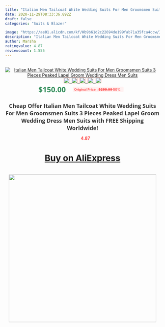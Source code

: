 ```yaml
---
title: "Italian Men Tailcoat White Wedding Suits For Men Groomsmen Suits 3 Pieces Peaked Lapel Groom Wedding Dress Men Suits"
date: 2020-11-29T08:33:36.892Z
draft: false
categories: "Suits & Blazer"

image: "https://ae01.alicdn.com/kf/Hb9b61d2c22694de199fab71a35fca4ccw/Italian-Men-Tailcoat-White-Wedding-Suits-For-Men-Groomsmen-Suits-3-Pieces-Peaked-Lapel-Groom-Wedding.jpg"
description: "Italian Men Tailcoat White Wedding Suits For Men Groomsmen Suits 3 Pieces Peaked Lapel Groom Wedding Dress Men Suits"
author: Marsha
ratingvalue: 4.87
reviewcount: 1.555
---
```

<br>
<div style="text-align: center;">
<a href="https://s.click.aliexpress.com/e/_9u86U5" target="_blank" rel="nofollow noopener noreferrer"><img alt="Italian Men Tailcoat White Wedding Suits For Men Groomsmen Suits 3 Pieces Peaked Lapel Groom Wedding Dress Men Suits" class="magnifier-image" src="https://ae01.alicdn.com/kf/Hb9b61d2c22694de199fab71a35fca4ccw/Italian-Men-Tailcoat-White-Wedding-Suits-For-Men-Groomsmen-Suits-3-Pieces-Peaked-Lapel-Groom-Wedding.jpg_640x640.jpg">
<br>
<img style="border:1px solid salmon" src="https://ae01.alicdn.com/kf/Hb9b61d2c22694de199fab71a35fca4ccw/Italian-Men-Tailcoat-White-Wedding-Suits-For-Men-Groomsmen-Suits-3-Pieces-Peaked-Lapel-Groom-Wedding.jpg_120x120.jpg">&nbsp;&nbsp;<img style="border:1px solid salmon" src="https://ae01.alicdn.com/kf/H579a374835b54505975f6ad5d578126bB/Italian-Men-Tailcoat-White-Wedding-Suits-For-Men-Groomsmen-Suits-3-Pieces-Peaked-Lapel-Groom-Wedding.jpg_120x120.jpg">&nbsp;&nbsp;<img style="border:1px solid salmon" src="https://ae01.alicdn.com/kf/H3b36c966ff1347c29795495fe7c97c18x/Italian-Men-Tailcoat-White-Wedding-Suits-For-Men-Groomsmen-Suits-3-Pieces-Peaked-Lapel-Groom-Wedding.jpg_120x120.jpg">&nbsp;&nbsp;<img style="border:1px solid salmon" src="https://ae01.alicdn.com/kf/H0743b5c89229487e8de14552f8139abcF/Italian-Men-Tailcoat-White-Wedding-Suits-For-Men-Groomsmen-Suits-3-Pieces-Peaked-Lapel-Groom-Wedding.jpg_120x120.jpg">&nbsp;&nbsp;<img style="border:1px solid salmon" src="https://ae01.alicdn.com/kf/H01d886346c854e058c3fdb03df34d0c9w/Italian-Men-Tailcoat-White-Wedding-Suits-For-Men-Groomsmen-Suits-3-Pieces-Peaked-Lapel-Groom-Wedding.jpg_120x120.jpg"></a></div><br0>
<div style="text-align: center;"><span style="background-color: white; border: 0px; box-sizing: border-box; color: seagreen; display: inline-block; font-family: &quot;open sans&quot; , &quot;arial&quot; , &quot;helvetica&quot; , sans-serif , &quot;heiti&quot;; font-size: 24px; font-stretch: inherit; font-weight: 700; line-height: inherit; margin: 0px 10px 0px 0px; padding: 0px; vertical-align: middle;">$150.00 </span>
<span style="background: rgb(255 , 241 , 241); border-radius: 3px; border: 0px; box-sizing: border-box; color: #ff4747; display: inline-block; font-family: inherit; font-size: 12px; font-stretch: inherit; font-style: inherit; font-variant: inherit; font-weight: 600; line-height: inherit; margin: 0px; padding: 2px 5px; transform: scale(0.9); vertical-align: middle;">Original Price : <b style="text-decoration: line-through;">$299.99 </b> 50%&nbsp;&nbsp;</span></div>
<h1 style="color: #333333; display: inline-block; font-family: &quot;open sans&quot; , &quot;arial&quot; , &quot;helvetica&quot; , sans-serif , &quot;heiti&quot;; font-size: 18px; font-stretch: inherit; font-weight: 700; text-align: center;">Cheap Offer Italian Men Tailcoat White Wedding Suits For Men Groomsmen Suits 3 Pieces Peaked Lapel Groom Wedding Dress Men Suits with FREE Shipping Worldwide!</h1>
<div style="color: #ff4747; text-align: center;">
<img src="https://4.bp.blogspot.com/-M0ZcTcb-5uY/XleCXlxnR4I/AAAAAAAAAEc/OrjgMkXV1oMQFaCRZj5HQwOCBcu3w1FegCPcBGAYYCw/s1600/star.png" style="height: 15px;">&nbsp;<b>4.87</b></div>
<div class="button_cont" align="center"><a class="buynow_a" href="https://s.click.aliexpress.com/e/_9u86U5" target="_blank" rel="nofollow noopener noreferrer"><H1>Buy on AliExpress</H1></a></div><br>
<div class="separator" style="clear: both; text-align: center;">
<img src="https://lh3.googleusercontent.com/-pTy5HemUv9M/XlePHvY0dAI/AAAAAAAAAE4/0nX5iRUoIWY8eMW9Dpxeirr157OZliDIgCLcBGAsYHQ/s1600/badge.gif" width="480">
</div>
